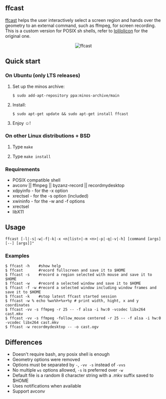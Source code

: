 ## ffcast

[ffcast](https://github.com/javier-lopez/ffcast/) helps the user interactively select a screen region and hands over the geometry to an external command, such as ffmpeg, for screen recording. This is a custom version for POSIX sh shells, refer to [lolilolicon](https://github.com/lolilolicon/FFcast2) for the original one.

<p align="center">
<img src="http://javier.io/assets/img/ffcast.gif" alt="ffcast"/>
</p>

## Quick start

### On Ubuntu (only LTS releases)

1. Set up the minos archive:

   ```
   $ sudo add-apt-repository ppa:minos-archive/main
   ```
2. Install:

   ```
   $ sudo apt-get update && sudo apt-get install ffcast
   ```
   
3. Enjoy ☺!

### On other Linux distributions + BSD

1. Type `make`

1. Type `make install`

### Requirements

* POSIX compatible shell 
* avconv || ffmpeg || byzanz-record || recordmydesktop
* xdpyinfo - for the -x option
* xrectsel - for the -s option (included)
* xwininfo - for the -w and -f options
* xrectsel
 * libX11

## Usage

   ```
   ffcast [-l|-s|-w|-f|-k|-x <n|list>|-m <n>|-p|-q|-v|-h] [command [args] [--] [args]]"
   ```

### Examples

   ```
   $ ffcast -h    #show help
   $ ffcast       #record fullscreen and save it to $HOME
   $ ffcast -s    #record a region selected with mouse and save it to $HOME
   $ ffcast -w    #record a selected window and save it to $HOME
   $ ffcast -f -w #record a selected window including window frames and save it to $HOME
   $ ffcast -k    #stop latest ffcast started session
   $ ffcast -w % echo %wx%h+%x+%y # print width, hight, x and y coordinates
   $ ffcast -vv -s ffmpeg -r 25 -- -f alsa -i hw:0 -vcodec libx264 cast.mkv
   $ ffcast -vv -s ffmpeg -follow_mouse centered -r 25 -- -f alsa -i hw:0 -vcodec libx264 cast.mkv
   $ ffcast -w recordmydesktop -- -o cast.ogv
   ```

## Differences

* Doesn't require bash, any posix shell is enough
* Geometry options were removed
* Options must be separated by `-`, `-vv -s` instead of `-vvs`
* No multiple `ws` options allowed, `-s` is preferred over `-w`
* Default file is a random 8 character string with a .mkv suffix saved to $HOME
* Uses notifications when available
* Support avconv
